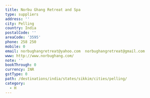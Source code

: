 ```yaml
---
title: Norbu Ghang Retreat and Spa
type: suppliers
address: ''
city: Pelling
country: India
postalCode: ''
areaCode: '3595'
phone: 258 250
mobile: 0
email: norbughangretreat@yahoo.com  norbughangretreat@gmail.com
www: http://www.norbughang.com/
note: ''
bookThrough: 0
currency: INR
gstType: 0
path: /destinations/india/states/sikkim/cities/pelling/
category:
  - H
---
```


